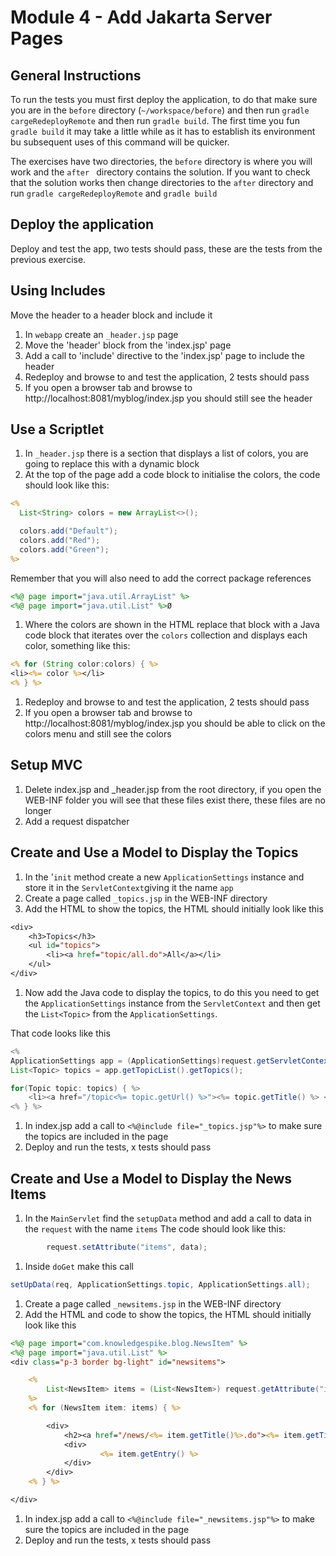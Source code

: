 # Module 4 - Add Jakarta Server Pages

## General Instructions

To run the tests you must first deploy the application, to do that make sure you are in the `before` directory (`~/workspace/before`) and then run `gradle cargeRedeployRemote` and then run `gradle build`. The first time you fun `gradle build` it may take a little while as it has to establish its environment bu subsequent uses of this command will be quicker.

The exercises have two directories, the `before` directory is where you will work and the `after ` directory contains the solution. If you want to check that the solution works then change directories to the `after` directory and run `gradle cargeRedeployRemote` and `gradle build`

## Deploy the application

Deploy and test the app, two tests should pass, these are the tests from the previous exercise.

## Using Includes

Move the header to a header block and include it

1. In `webapp` create an `_header.jsp` page
1. Move the 'header' block from the 'index.jsp' page
1. Add a call to 'include' directive to the 'index.jsp' page to include the header
1. Redeploy and browse to and test the application, 2 tests should pass
1. If you open a browser tab and browse to http://localhost:8081/myblog/index.jsp you should still see the header

## Use a Scriptlet

1. In `_header.jsp` there is a section that displays a list of colors, you are going to replace this with a dynamic block
1. At the top of the page add a code block to initialise the colors, the code should look like this:
```jsp
<%
  List<String> colors = new ArrayList<>();

  colors.add("Default");
  colors.add("Red");
  colors.add("Green");
%>
``` 
Remember that you will also need to add the correct package references
```jsp
<%@ page import="java.util.ArrayList" %>
<%@ page import="java.util.List" %>Ø
```
1. Where the colors are shown in the HTML replace that block with a Java code block that iterates over the `colors` collection and displays each color, something like this:
```jsp
<% for (String color:colors) { %>
<li><%= color %></li>
<% } %>
```
1. Redeploy and browse to and test the application, 2 tests should pass
1. If you open a browser tab and browse to http://localhost:8081/myblog/index.jsp you should be able to click on the colors menu and still see the colors

## Setup MVC

1. Delete index.jsp and _header.jsp from the root directory, if you open the WEB-INF folder you will see that these files exist there, these files are no longer 
1. Add a request dispatcher

## Create and Use a Model to Display the Topics

1. In the '`init` method create a new `ApplicationSettings` instance and store it in the `ServletContext`giving it the name `app`
1. Create a page called `_topics.jsp` in the WEB-INF directory
1. Add the HTML to show the topics, the HTML should initially look like this
```jsp
<div>
    <h3>Topics</h3>
    <ul id="topics">
        <li><a href="topic/all.do">All</a></li>
    </ul>
</div>
```
1. Now add the Java code to display the topics, to do this you need to get the `ApplicationSettings` instance from the `ServletContext` and then get the `List<Topic>` from the `ApplicationSettings`. 

That code looks like this
```java
<%
ApplicationSettings app = (ApplicationSettings)request.getServletContext().getAttribute("app");
List<Topic> topics = app.getTopicList().getTopics();

for(Topic topic: topics) { %>
    <li><a href="/topic<%= topic.getUrl() %>"><%= topic.getTitle() %> </a></li>
<% } %>
```
1. In index.jsp add a call to `<%@include file="_topics.jsp"%>` to make sure the topics are included in the page
1. Deploy and run the tests, x tests should pass

## Create and Use a Model to Display the News Items

1. In the `MainServlet` find the `setupData` method and add a call to data in the `request` with the name `items`
The code should look like this:
```java
        request.setAttribute("items", data);
```
1. Inside `doGet` make this call
```java
setUpData(req, ApplicationSettings.topic, ApplicationSettings.all);
```
1. Create a page called `_newsitems.jsp` in the WEB-INF directory
1. Add the HTML and code to show the topics, the HTML should initially look like this
```jsp
<%@ page import="com.knowledgespike.blog.NewsItem" %>
<%@ page import="java.util.List" %>
<div class="p-3 border bg-light" id="newsitems">

    <%
        List<NewsItem> items = (List<NewsItem>) request.getAttribute("items");
    %>
    <% for (NewsItem item: items) { %>

        <div>
            <h2><a href="/news/<%= item.getTitle()%>.do"><%= item.getTitle() %></a></h2>
            <div>
                    <%= item.getEntry() %>
            </div>
        </div>
    <% } %>

</div>
```
1. In index.jsp add a call to `<%@include file="_newsitems.jsp"%>` to make sure the topics are included in the page
1. Deploy and run the tests, x tests should pass